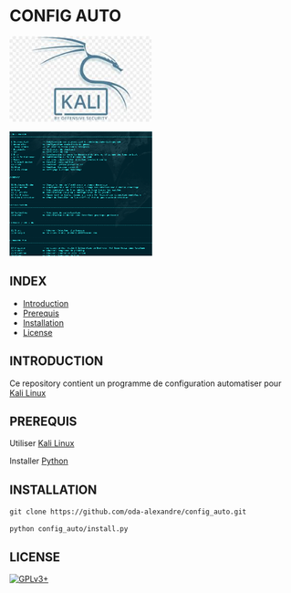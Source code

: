 # CONFIG AUTO

![kali linux](https://raw.githubusercontent.com/oda-alexandre/config_auto/master/logo-kali.png)

![config-auto](https://raw.githubusercontent.com/oda-alexandre/config_auto/master/config-auto.png)

## INDEX

- [Introduction](#INTRODUCTION)
- [Prerequis](#PREREQUIS)
- [Installation](#INSTALLATION)
- [License](#LICENSE)


## INTRODUCTION

Ce repository contient un programme de configuration automatiser pour [Kali Linux](https://www.kali.org/)


## PREREQUIS

Utiliser [Kali Linux](https://www.kali.org/)

Installer [Python](https://www.python.org/)


## INSTALLATION

```
git clone https://github.com/oda-alexandre/config_auto.git
```
```
python config_auto/install.py
```


## LICENSE

[![GPLv3+](http://gplv3.fsf.org/gplv3-127x51.png)](https://github.com/oda-alexandre/config_auto/blob/master/LICENSE)
